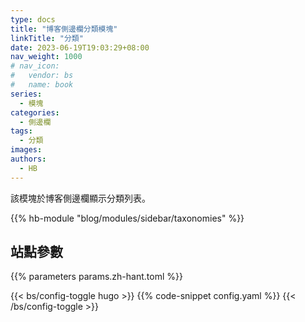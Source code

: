 ```yaml
---
type: docs
title: "博客側邊欄分類模塊"
linkTitle: "分類"
date: 2023-06-19T19:03:29+08:00
nav_weight: 1000
# nav_icon:
#   vendor: bs
#   name: book
series:
  - 模塊
categories:
  - 側邊欄
tags:
  - 分類
images:
authors:
  - HB
---
```


該模塊於博客側邊欄顯示分類列表。

<!--more-->

{{% hb-module "blog/modules/sidebar/taxonomies" %}}

## 站點參數

{{% parameters params.zh-hant.toml %}}

{{< bs/config-toggle hugo >}}
{{% code-snippet config.yaml %}}
{{< /bs/config-toggle >}}
